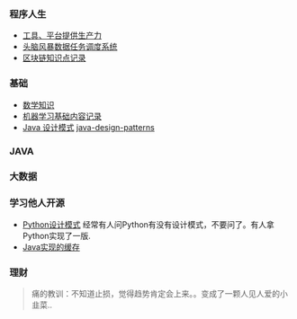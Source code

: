 ### 程序人生
- [工具、平台提供生产力](https://github.com/smallbaby/smallbaby.github.io/issues/2)
- [头脑风暴数据任务调度系统](https://github.com/smallbaby/smallbaby.github.io/issues/1)
- [区块链知识点记录](https://github.com/smallbaby/smallbaby.github.io/issues/3)

### 基础
- [数学知识](https://github.com/smallbaby/python-check-challenge/issues/7)
- [机器学习基础内容记录](https://github.com/smallbaby/python-check-challenge/issues/6)
- [Java 设计模式](http://www.oodesign.com) [java-design-patterns](http://java-design-patterns.com)


### JAVA

### 大数据

### 学习他人开源
- [Python设计模式](https://github.com/smallbaby/python-patterns) 经常有人问Python有没有设计模式，不要问了。有人拿Python实现了一版.
- [Java实现的缓存](https://github.com/iyangyuan/cache4j)

### 理财
>痛的教训：不知道止损，觉得趋势肯定会上来。。变成了一颗人见人爱的小韭菜..

